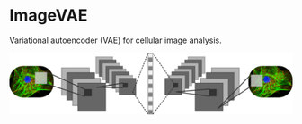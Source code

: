 #	ImageVAE

Variational autoencoder (VAE) for cellular image analysis.

![Two dimensional variational autoencoder for cellular image analysis](images/conv_vae.png)

